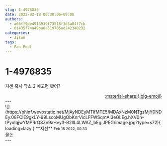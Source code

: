 ```yaml
---
slug: 1-4976835
date: 2022-02-18 00:30:06+09:00
authors:
  - a66ff9de4913939f73518f3d3a84f7cb
  - 01435f74a49ba8a519705ad242348232
categories:
  - Jisun
tags:
  - Fan Post
---
```


# 1-4976835

<div class="post-container" markdown="1">
<div class="content-container md-sidebar__scrollwrap" markdown="1">

지센 혹시 닥스 2 예고편 봤어? 

</div>
</div>

<div style="text-align: right;" markdown="1">
<a href="https://weverse.io/fromis9/fanpost/1-4976835" style="text-align: right;">:material-share:{.big-emoji}</a>
</div>
---

<div class="comments-container md-sidebar__scrollwrap" markdown="1">
<div class="comment" markdown="1">
<div class='id-container' markdown="1">
![](https://phinf.wevpstatic.net/MjAyNDEyMTlfMTE5/MDAxNzM0NTgzMjY0NDEy.08FClE9gxLY-99LscoMUgQbKnrVicLFFWSqmAi3eGLEg.hXV0n-tPyoIqjwYMPRrQ8Zn9aHvy3-B2llL4LWAZ_bEg.JPEG/image.jpg?type=s72){ loading=lazy }
**<span class="artist">지선</span>** <small>Feb 18 2022, 00:33</small><br>
</div>
<div class='comment-body' markdown="1">
물논
</div>
</div>
</div>
---

